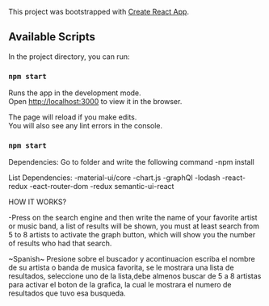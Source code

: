 This project was bootstrapped with [Create React App](https://github.com/facebook/create-react-app).

## Available Scripts

In the project directory, you can run:

### `npm start`

Runs the app in the development mode.<br />
Open [http://localhost:3000](http://localhost:3000) to view it in the browser.

The page will reload if you make edits.<br />
You will also see any lint errors in the console.

### `npm start`

Dependencies: 
Go to folder and write the following command
 -npm install

 List Dependencies: 
   -material-ui/core
   -chart.js
   -graphQl
   -lodash
   -react-redux
   -eact-router-dom
   -redux
   semantic-ui-react

   HOW IT WORKS?

   -Press on the search engine and then write the name of your favorite artist or music band, a list of results will be shown, you must at least search from 5 to 8 artists to activate the graph button, which will show you the number of results who had that search.

   ~Spanish~ 
   Presione sobre el buscador y acontinuacion escriba el nombre de su artista o banda de musica favorita, se le mostrara una lista de resultados, seleccione uno de la lista,debe almenos buscar de 5 a 8 artistas para activar el boton de la grafica, la cual le mostrara el numero de resultados que tuvo esa busqueda.

 